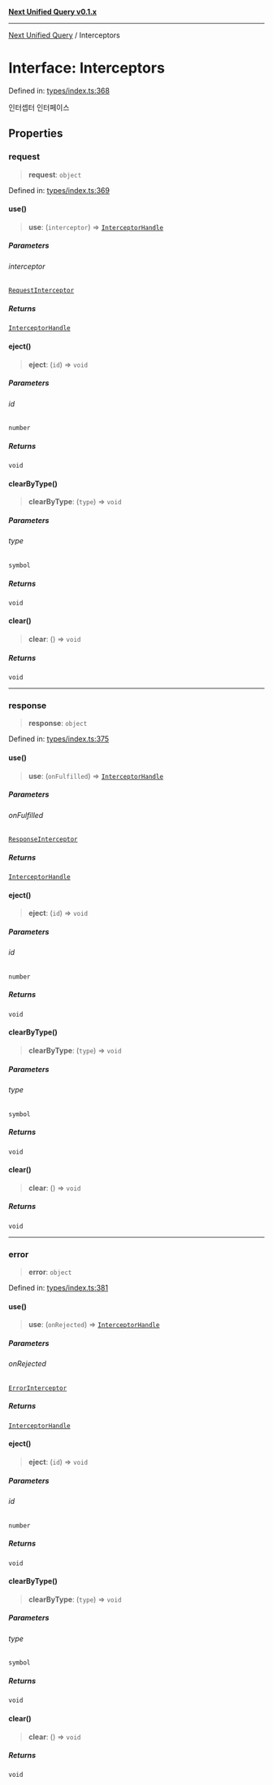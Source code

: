[**Next Unified Query v0.1.x**](../README.md)

***

[Next Unified Query](../globals.md) / Interceptors

# Interface: Interceptors

Defined in: [types/index.ts:368](https://github.com/newExpand/next-unified-query/blob/main/packages/core/src/types/index.ts#L368)

인터셉터 인터페이스

## Properties

### request

> **request**: `object`

Defined in: [types/index.ts:369](https://github.com/newExpand/next-unified-query/blob/main/packages/core/src/types/index.ts#L369)

#### use()

> **use**: (`interceptor`) => [`InterceptorHandle`](InterceptorHandle.md)

##### Parameters

###### interceptor

[`RequestInterceptor`](../type-aliases/RequestInterceptor.md)

##### Returns

[`InterceptorHandle`](InterceptorHandle.md)

#### eject()

> **eject**: (`id`) => `void`

##### Parameters

###### id

`number`

##### Returns

`void`

#### clearByType()

> **clearByType**: (`type`) => `void`

##### Parameters

###### type

`symbol`

##### Returns

`void`

#### clear()

> **clear**: () => `void`

##### Returns

`void`

***

### response

> **response**: `object`

Defined in: [types/index.ts:375](https://github.com/newExpand/next-unified-query/blob/main/packages/core/src/types/index.ts#L375)

#### use()

> **use**: (`onFulfilled`) => [`InterceptorHandle`](InterceptorHandle.md)

##### Parameters

###### onFulfilled

[`ResponseInterceptor`](../type-aliases/ResponseInterceptor.md)

##### Returns

[`InterceptorHandle`](InterceptorHandle.md)

#### eject()

> **eject**: (`id`) => `void`

##### Parameters

###### id

`number`

##### Returns

`void`

#### clearByType()

> **clearByType**: (`type`) => `void`

##### Parameters

###### type

`symbol`

##### Returns

`void`

#### clear()

> **clear**: () => `void`

##### Returns

`void`

***

### error

> **error**: `object`

Defined in: [types/index.ts:381](https://github.com/newExpand/next-unified-query/blob/main/packages/core/src/types/index.ts#L381)

#### use()

> **use**: (`onRejected`) => [`InterceptorHandle`](InterceptorHandle.md)

##### Parameters

###### onRejected

[`ErrorInterceptor`](../type-aliases/ErrorInterceptor.md)

##### Returns

[`InterceptorHandle`](InterceptorHandle.md)

#### eject()

> **eject**: (`id`) => `void`

##### Parameters

###### id

`number`

##### Returns

`void`

#### clearByType()

> **clearByType**: (`type`) => `void`

##### Parameters

###### type

`symbol`

##### Returns

`void`

#### clear()

> **clear**: () => `void`

##### Returns

`void`
